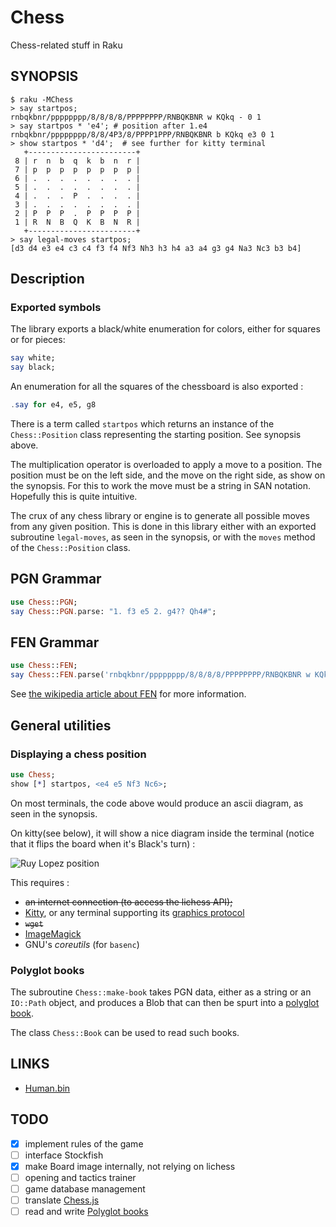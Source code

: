 # Chess

Chess-related stuff in Raku

## SYNOPSIS

```
$ raku -MChess
> say startpos;                       
rnbqkbnr/pppppppp/8/8/8/8/PPPPPPPP/RNBQKBNR w KQkq - 0 1
> say startpos * 'e4'; # position after 1.e4
rnbqkbnr/pppppppp/8/8/4P3/8/PPPP1PPP/RNBQKBNR b KQkq e3 0 1
> show startpos * 'd4';  # see further for kitty terminal
   +------------------------+
 8 | r  n  b  q  k  b  n  r |
 7 | p  p  p  p  p  p  p  p |
 6 | .  .  .  .  .  .  .  . |
 5 | .  .  .  .  .  .  .  . |
 4 | .  .  .  P  .  .  .  . |
 3 | .  .  .  .  .  .  .  . |
 2 | P  P  P  .  P  P  P  P |
 1 | R  N  B  Q  K  B  N  R |
   +------------------------+
> say legal-moves startpos;
[d3 d4 e3 e4 c3 c4 f3 f4 Nf3 Nh3 h3 h4 a3 a4 g3 g4 Na3 Nc3 b3 b4]
 ```
## Description

### Exported symbols

The library exports a black/white enumeration for colors,
either for squares or for pieces:

```raku
say white;
say black;
```

An enumeration for all the squares of the chessboard is also exported :

```raku
.say for e4, e5, g8
```

There is a term called `startpos` which returns an instance of the `Chess::Position` class representing
the starting position.  See synopsis above.

The multiplication operator is overloaded to apply a move to a position. The position must be on the left
side, and the move on the right side, as show on the synopsis.  For this to work the move must be a string
in SAN notation.  Hopefully this is quite intuitive.

The crux of any chess library or engine is to generate all possible moves from any given position.  This is done
in this library either with an exported subroutine `legal-moves`, as seen in the synopsis, or with the `moves` method
of the `Chess::Position` class.

## PGN Grammar

```raku
use Chess::PGN;
say Chess::PGN.parse: "1. f3 e5 2. g4?? Qh4#";
```

## FEN Grammar

```raku
use Chess::FEN;
say Chess::FEN.parse('rnbqkbnr/pppppppp/8/8/8/8/PPPPPPPP/RNBQKBNR w KQkq - 0 1');
```

See [the wikipedia article about FEN](http://en.wikipedia.org/wiki/Forsyth%E2%80%93Edwards_Notation) for more information.

## General utilities

### Displaying a chess position

```raku
use Chess;
show [*] startpos, <e4 e5 Nf3 Nc6>;
```

On most terminals, the code above would produce an ascii diagram, as seen in the synopsis.

On kitty(see below), it will show a nice diagram inside the terminal (notice
that it flips the board when it's Black's turn) :

![Ruy Lopez position](https://i.imgur.com/KBXgO7U.png)

This requires :

  - ~~an internet connection (to access the lichess API);~~
  - [Kitty](https://sw.kovidgoyal.net/kitty/), or any terminal supporting its [graphics protocol](https://sw.kovidgoyal.net/kitty/graphics-protocol/)
  - ~~`wget`~~
  - [ImageMagick](https://imagemagick.org/script/command-line-tools.php)
  - GNU's *coreutils* (for `basenc`)

### Polyglot books

The subroutine `Chess::make-book` takes PGN data, either as a string or an `IO::Path` object,
and produces a Blob that can then be spurt into a [polyglot book](https://www.chessprogramming.org/PolyGlot).

The class `Chess::Book` can be used to read such books.

## LINKS

 - [Human.bin](https://digilander.libero.it/taioscacchi/programmi/saros-page.html)

## TODO

 - [x] implement rules of the game
 - [ ] interface Stockfish
 - [x] make Board image internally, not relying on lichess
 - [ ] opening and tactics trainer
 - [ ] game database management
 - [ ] translate [Chess.js](https://github.com/jhlywa/chess.js/tree/master)
 - [ ] read and write [Polyglot books](https://www.chessprogramming.org/PolyGlot)
